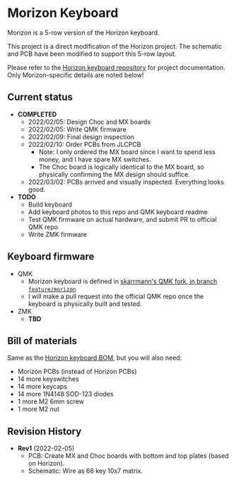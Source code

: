 # Morizon Keyboard

Morizon is a 5-row version of the Horizon keyboard.

This project is a direct modification of the Horizon project. The schematic and PCB have been modified to support this 5-row layout.

Please refer to the [Horizon keyboard repository](https://github.com/skarrmann/horizon) for project documentation. Only Morizon-specific details are noted below!

## Current status

* **COMPLETED**
    * 2022/02/05: Design Choc and MX boards
    * 2022/02/05: Write QMK firmware
    * 2022/02/09: Final design inspection
    * 2022/02/10: Order PCBs from JLCPCB
        * Note: I only ordered the MX board since I want to spend less money, and I have spare MX switches.
        * The Choc board is logically identical to the MX board, so physically confirming the MX design should suffice.
    * 2022/03/02: PCBs arrived and visually inspected. Everything looks good.
* **TODO**
    * Build keyboard
    * Add keyboard photos to this repo and QMK keyboard readme
    * Test QMK firmware on actual hardware, and submit PR to official QMK repo
    * Write ZMK firmware

## Keyboard firmware

* QMK
    * Morizon keyboard is defined in [skarrmann's QMK fork, in branch `feature/morizon`](https://github.com/skarrmann/qmk_firmware/tree/feature/morizon/keyboards/morizon)
    * I will make a pull request into the official QMK repo once the keyboard is physically built and tested.
* ZMK
    * **TBD**

## Bill of materials

Same as the [Horizon keyboard BOM](https://github.com/skarrmann/horizon/#bill-of-materials), but you will also need:

* Morizon PCBs (instead of Horizon PCBs)
* 14 more keyswitches
* 14 more keycaps
* 14 more 1N4148 SOD-123 diodes
* 1 more M2 6mm screw
* 1 more M2 nut

## Revision History

* **Rev1** (2022-02-05)
    * PCB: Create MX and Choc boards with bottom and top plates (based on Horizon).
    * Schematic: Wire as 66 key 10x7 matrix.
